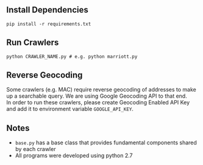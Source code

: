 Install Dependencies
--------------------
``` 
pip install -r requirements.txt
```

Run Crawlers
------------
```
python CRAWLER_NAME.py # e.g. python marriott.py
```

Reverse Geocoding
-----------------
Some crawlers (e.g. MAC) require reverse geocoding of addresses to make up a searchable query. We are using Google Geocoding API to that end. <br />
In order to run these crawlers, please create Geocoding Enabled API Key and add it to environment variable `GOOGLE_API_KEY`. 

Notes
-----
 - `base.py` has a base class that provides fundamental components shared by each crawler
 - All programs were developed using python 2.7

